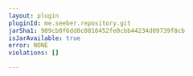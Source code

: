 ```yaml
---
layout: plugin
pluginId: me.seeber.repository.git
jarSha1: 909cb0f6dd8c0810452fe0cbb44234d09739f8cb
isJarAvailable: true
error: NONE
violations: []

---
```

